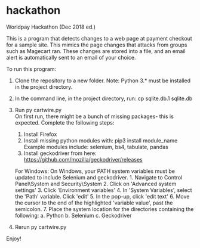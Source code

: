 # hackathon
Worldpay Hackathon (Dec 2018 ed.)

This is a program that detects changes to a web page at payment checkout for a sample site. This mimics the page changes that attacks from groups such as Magecart ran. These changes are stored into a file, and an email alert is automatically sent to an email of your choice. 

To run this program:

1. Clone the repository to a new folder. Note: Python 3.* must be installed in the project directory.

2. In the command line, in the project directory, run: cp sqlite.db.1 sqlite.db

3. Run py cartwire.py   
      On first run, there might be a bunch of missing packages- this is expected. Complete the following steps:
      1. Install Firefox
      2. Install missing python modules with: pip3 install module_name
    Example modules include: selenium, bs4, tabulate, pandas
      3. Install geckodriver from here: https://github.com/mozilla/geckodriver/releases
      
      For Windows: 
        On Windows, your PATH system variables must be updated to include Selenium and geckodriver. 
        1. Navigate to Control Panel\System and Security\System 
        2. Click on 'Advanced system settings'
        3. Click 'Environment variables'
        4. In 'System Variables', select the 'Path' variable. Click 'edit'
        5. In the pop-up, click 'edit text'
        6. Move the cursor to the end of the highlighted 'variable value', past the semicolon. 
        7. Place the system location for the directories containing the following:
            a. Python 
            b. Selenium
            c. Geckodriver
4. Rerun py cartwire.py

Enjoy!
